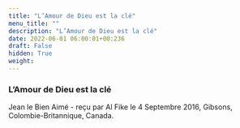 ```yaml
---
title: "L’Amour de Dieu est la clé"
menu_title: ""
description: "L’Amour de Dieu est la clé"
date: 2022-06-01 06:00:01+00:236
draft: False
hidden: True
weight:
---
```

### L’Amour de Dieu est la clé

Jean le Bien Aimé - reçu par Al Fike le 4 Septembre 2016, Gibsons, Colombie-Britannique, Canada.



